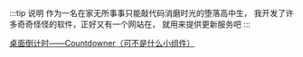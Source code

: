 
:::tip 说明
作为一名在家无所事事只能敲代码消磨时光的堕落高中生，
我开发了许多奇奇怪怪的软件，正好又有一个网站在，
就用来提供更新服务吧
:::

[桌面倒计时——Countdowner（可不是什么小组件）](countdowner/)